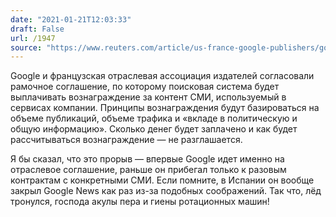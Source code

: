 ```yaml
---
date: "2021-01-21T12:03:33"
draft: False
url: /1947
source: "https://www.reuters.com/article/us-france-google-publishers/google-and-french-publishers-sign-agreement-over-copyright-idUSKBN29Q0SC"
---
```


Google и французская отраслевая ассоциация издателей согласовали рамочное соглашение, по которому поисковая система будет выплачивать вознаграждение за контент СМИ, используемый в сервисах компании. Принципы вознаграждения будут базироваться на объеме публикаций, объеме трафика и «вкладе в политическую и общую информацию». Сколько денег будет заплачено и как будет рассчитываться вознаграждение — не разглашается.

Я бы сказал, что это прорыв — впервые Google идет именно на отраслевое соглашение, раньше он прибегал только к разовым контрактам с конкретными СМИ. Если помните, в Испании он вообще закрыл Google News как раз из-за подобных соображений.
Так что, лёд тронулся, господа акулы пера и гиены ротационных машин!

